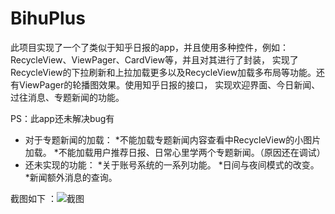 # BihuPlus
此项目实现了一个了类似于知乎日报的app，并且使用多种控件，例如：RecycleView、ViewPager、CardView等，并且对其进行了封装，
实现了RecycleView的下拉刷新和上拉加载更多以及RecycleView加载多布局等功能。还有ViewPager的轮播图效果。使用知乎日报的接口，
实现欢迎界面、今日新闻、过往消息、专题新闻的功能。

PS：此app还未解决bug有
* 对于专题新闻的加载：
 *不能加载专题新闻内容查看中RecycleView的小图片加载。
 *不能加载用户推荐日报、日常心里学两个专题新闻。（原因还在调试）
* 还未实现的功能：
 *关于账号系统的一系列功能。
 *日间与夜间模式的改变。
 *新闻额外消息的查询。
 
截图如下 ：![截图](http://www.baidu.com/img/bdlogo.gif)
